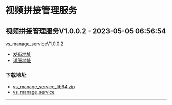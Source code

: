 # 视频拼接管理服务
## 视频拼接管理服务V1.0.0.2 - 2023-05-05 06:56:54
vs_manage_serviceV1.0.0.2
*  [发布地址](https://github.com/jadehh/VideoStitching/releases/tag/vs_manage_serviceV1.0.0.2)
*  [详细地址](https://github.com/jadehh/jadehh_file/releases/tag/vs_manage_serviceV1.0.0.2)
### 下载地址
* [vs_manage_service_lib64.zip](https://gh.ddlc.top/https://github.com/jadehh/jadehh_file/releases/download/vs_manage_serviceV1.0.0.2/vs_manage_service_lib64.zip)
* [vs_manage_service](https://gh.ddlc.top/https://github.com/jadehh/jadehh_file/releases/download/vs_manage_serviceV1.0.0.2/vs_manage_service)
----